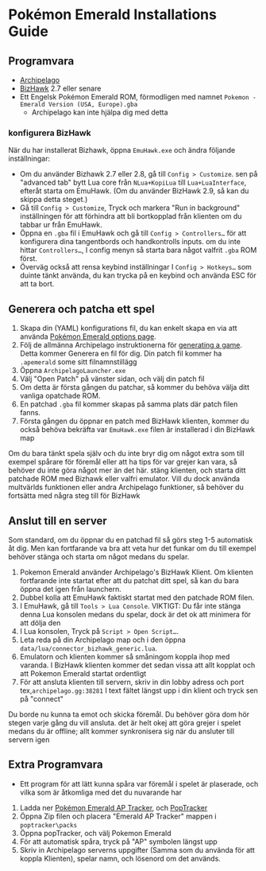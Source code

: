# Pokémon Emerald Installations Guide

## Programvara

- [Archipelago](https://github.com/ArchipelagoMW/Archipelago/releases)
- [BizHawk](https://tasvideos.org/BizHawk/ReleaseHistory) 2.7 eller senare
- Ett Engelsk Pokémon Emerald ROM, förmodligen med namnet `Pokemon - Emerald Version (USA, Europe).gba`
     - Archipelago kan inte hjälpa dig med detta

### konfigurera BizHawk

När du har installerat Bizhawk, öppna `EmuHawk.exe` och ändra följande inställningar:

- Om du använder Bizhawk 2.7 eller 2.8, gå till `Config > Customize`. sen på "advanced tab" bytt Lua core från
`NLua+KopiLua` till `Lua+LuaInterface`, efteråt starta om EmuHawk. (Om du använder BizHawk 2.9, så kan du skippa detta steget.)
- Gå till `Config > Customize`, Tryck och markera "Run in background" inställningen för att förhindra att bli bortkopplad från klienten
 om du tabbar ur från EmuHawk.
 - Öppna en `.gba` fil i EmuHawk och gå till `Config > Controllers…` för att konfigurera dina tangentbords och handkontrolls inputs. 
 om du inte hittar `Controllers…`, I config menyn så starta bara något valfrit `.gba` ROM först.
- Överväg också att rensa keybind inställningar I `Config > Hotkeys…` som duinte tänkt använda, du kan trycka på en keybind
och använda ESC för att ta bort.

## Generera och patcha ett spel

1. Skapa din (YAML) konfigurations fil, du kan enkelt skapa en via att använda
[Pokémon Emerald options page](../../../games/Pokemon%20Emerald/player-options).
2. Följ de allmänna Archipelago instruktionerna för [generating a game](../../Archipelago/setup/en#generating-a-game).
Detta kommer Generera en fil för dig. Din patch fil kommer ha `.apemerald` some sitt filnamnstillägg
3. Öppna `ArchipelagoLauncher.exe`
4. Välj "Open Patch" på vänster sidan, och välj din patch fil
5. Om detta är första gången du patchar, så kommer du behöva välja ditt vanliga opatchade ROM.
6. En patchad `.gba` fil kommer skapas på samma plats där patch filen fanns.
7. Första gången du öppnar en patch med BizHawk klienten, kommer du också behöva bekräfta var `EmuHawk.exe` 
filen är installerad i din BizHawk map

Om du bara tänkt spela själv och du inte bryr dig om något extra som till exempel spårare för föremål eller att ha tips för var grejer kan vara, 
så behöver du inte göra något mer än det här. stäng klienten, och starta ditt patchade ROM med Bizhawk eller valfri emulator.
Vill du dock använda multvärlds funktionen eller andra Archipelago funktioner, så behöver du fortsätta med några steg till för BizHawk

## Anslut till en server

Som standard, om du öppnar du en patchad fil så görs steg 1-5 automatisk åt dig. Men kan fortfarande va bra att veta hur det funkar om
du till exempel behöver stänga och starta om något medans du spelar.

1. Pokemon Emerald använder Archipelago's BizHawk Klient. Om klienten fortfarande inte startat efter att du patchat ditt spel,
så kan du bara öppna det igen från launchern.
2. Dubbel kolla att EmuHawk faktiskt startat med den patchade ROM filen.
3. I EmuHawk, gå till `Tools > Lua Console`. VIKTIGT: Du får inte stänga denna Lua konsolen medans du spelar, dock är det ok att minimera för att dölja den
4. I Lua konsolen, Tryck på `Script > Open Script…`.
5. Leta reda på din Archipelago map och i den öppna `data/lua/connector_bizhawk_generic.lua`.
6. Emulatorn och klienten kommer så småningom koppla ihop med varanda. I BizHawk klienten kommer det sedan vissa att allt
kopplat och att Pokemon Emerald startat ordentligt
7. För att ansluta klienten till servern, skriv in din lobby adress och port tex,`archipelago.gg:38281` I text fältet
 längst upp i din klient och tryck sen på "connect"
 
 Du borde nu kunna ta emot och skicka föremål. Du behöver göra dom hör stegen varje gång du vill ansluta. det är helt okej
 att göra grejer i spelet medans du är offline; allt kommer synkronisera sig när du ansluter till servern igen

## Extra Programvara 

- Ett program för att lätt kunna spåra var föremål i spelet är plaserade, och vilka som är åtkomliga med det du nuvarande har

1. Ladda ner [Pokémon Emerald AP Tracker](https://github.com/seto10987/Archipelago-Emerald-AP-Tracker/releases/latest), och
[PopTracker](https://github.com/black-sliver/PopTracker/releases)
2. Öppna Zip filen och placera "Emerald AP Tracker" mappen i `poptracker\packs`
3. Öppna popTracker, och välj Pokemon Emerald
4. För att automatisk spåra, tryck på "AP" symbolen längst upp
5. Skriv in Archipelago serverns uppgifter (Samma som du använda för att koppla Klienten), spelar namn, och lösenord om det används.
